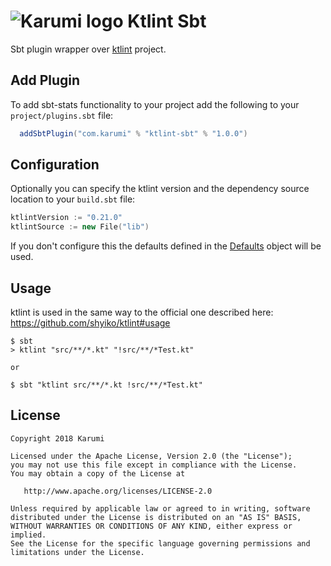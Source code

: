 # ![Karumi logo](https://cloud.githubusercontent.com/assets/858090/11626547/e5a1dc66-9ce3-11e5-908d-537e07e82090.png) Ktlint Sbt 

Sbt plugin wrapper over [ktlint](https://github.com/shyiko/ktlint) project.

## Add Plugin

To add sbt-stats functionality to your project add the following to your `project/plugins.sbt` file:

```scala
  addSbtPlugin("com.karumi" % "ktlint-sbt" % "1.0.0")
```

## Configuration

Optionally you can specify the ktlint version and the dependency source location to your `build.sbt` file:

```scala
ktlintVersion := "0.21.0"
ktlintSource := new File("lib")
``` 

If you don't configure this the defaults defined in the [Defaults](https://github.com/Karumi/ktlint-sbt/blob/master/src/main/scala/com/karumi/Defaults.scala) object will be used.

## Usage

ktlint is used in the same way to the official one described here: https://github.com/shyiko/ktlint#usage

```
$ sbt
> ktlint "src/**/*.kt" "!src/**/*Test.kt"

or 

$ sbt "ktlint src/**/*.kt !src/**/*Test.kt"
```

License
-------

    Copyright 2018 Karumi

    Licensed under the Apache License, Version 2.0 (the "License");
    you may not use this file except in compliance with the License.
    You may obtain a copy of the License at

       http://www.apache.org/licenses/LICENSE-2.0

    Unless required by applicable law or agreed to in writing, software
    distributed under the License is distributed on an "AS IS" BASIS,
    WITHOUT WARRANTIES OR CONDITIONS OF ANY KIND, either express or implied.
    See the License for the specific language governing permissions and
    limitations under the License.